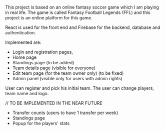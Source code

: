 This project is based on an online fantasy soccer game which I am playing in real life. 
The game is called Fantasy Football Legends (FFL) and this project is an online platform for this game.

React is used for the front end and Firebase for the backend, database and authentication.

Implemented are:
- Login and registration pages, 
- Home page
- Standings page (to be added)
- Team details page (visible for everyone)
- Edit team page (for the team owner only) (to be fixed)
- Admin panel (visible only for users with admin rights)

User can register and pick his initial team. 
The user can change players, team name and logo.

// TO BE IMPLEMENTED IN THE NEAR FUTURE

- Transfer counts (users to have 1 transfer per week)
- Standings page
- Popup for the players' stats


